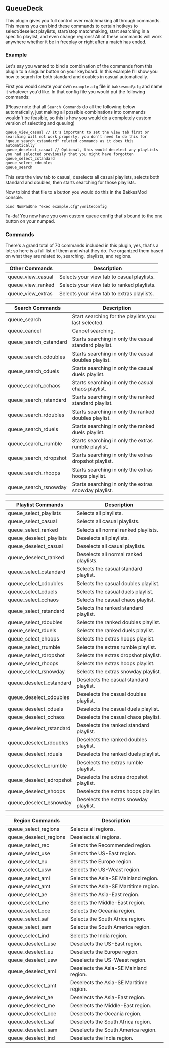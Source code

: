 ## QueueDeck

This plugin gives you full control over matchmaking all through commands. This means you can bind these commands to certain hotkeys to select/deselect playlists, start/stop matchmaking, start searching in a specific playlist, and even change regions! All of these commands will work anywhere whether it be in freeplay or right after a match has ended.

### Example
Let's say you wanted to bind a combination of the commands from this plugin to a singular button on your keyboard.
In this example I'll show you how to search for both standard and doubles in casual automatically.

First you would create your own `example.cfg` file in `bakkesmod\cfg` and name it whatever you'd like.
In that config file you would put the following commands:

(Please note that all `Search Commands` do all the following below automatically, just making all possible combinations into commands wouldn't be feasible, so this is how you would do a completely custom version of selecting and queuing)
```
queue_view_casual // It's important to set the view tab first or searching will not work properly, you don't need to do this for "queue_search_cstandard" related commands as it does this automatically
queue_deselect_casual // Optional, this would deselect any playlists you had selected previously that you might have forgotten
queue_select_cstandard
queue_select_cdoubles
queue_search
```

This sets the view tab to casual, deselects all casual playlists, selects both standard and doubles, then starts searching for those playlists.

Now to bind that file to a button you would do this in the BakkesMod console.
```
bind NumPadOne "exec example.cfg";writeconfig
```
Ta-da! You now have you own custom queue config that's bound to the one button on your numpad.

### Commands

There's a grand total of 70 commands included in this plugin, yes, that's a lot; so here is a full list of them and what they do. I've organized them based on what they are related to, searching, playlists, and regions.

| Other Commands | Description |
| ------ | ------ |
| queue_view_casual | Selects your view tab to casual playlists. |
| queue_view_ranked | Selects your view tab to ranked playlists. |
| queue_view_extras | Selects your view tab to extras playlists. |

| Search Commands | Description |
| ------ | ------ |
| queue_search | Start searching for the playlists you last selected. |
| queue_cancel | Cancel searching. |
| queue_search_cstandard | Starts searching in only the casual standard playlist. |
| queue_search_cdoubles | Starts searching in only the casual doubles playlist. |
| queue_search_cduels | Starts searching in only the casual duels playlist. |
| queue_search_cchaos | Starts searching in only the casual chaos playlist. |
| queue_search_rstandard | Starts searching in only the ranked standard playlist. |
| queue_search_rdoubles | Starts searching in only the ranked doubles playlist. |
| queue_search_rduels | Starts searching in only the ranked duels playlist. |
| queue_search_rrumble | Starts searching in only the extras rumble playlist. |
| queue_search_rdropshot | Starts searching in only the extras dropshot playlist. |
| queue_search_rhoops | Starts searching in only the extras hoops playlist. |
| queue_search_rsnowday | Starts searching in only the extras snowday playlist. |

| Playlist Commands | Description |
| ------ | ------ |
| queue_select_playlists | Selects all playlists. |
| queue_select_casual | Selects all casual playlists. |
| queue_select_ranked | Selects all normal ranked playlists. |
| queue_deselect_playlists | Deselects all playlists. |
| queue_deselect_casual | Deselects all casual playlists. |
| queue_deselect_ranked | Deselects all normal ranked playlists. |
| queue_select_cstandard | Selects the casual standard playlist. |
| queue_select_cdoubles | Selects the casual doubles playlist. |
| queue_select_cduels | Selects the casual duels playlist. |
| queue_select_cchaos | Selects the casual chaos playlist. |
| queue_select_rstandard | Selects the ranked standard playlist. |
| queue_select_rdoubles | Selects the ranked doubles playlist. |
| queue_select_rduels | Selects the ranked duels playlist. |
| queue_select_ehoops | Selects the extras hoops playlist. |
| queue_select_rrumble | Selects the extras rumble playlist. |
| queue_select_rdropshot | Selects the extras dropshot playlist. |
| queue_select_rhoops | Selects the extras hoops playlist. |
| queue_select_rsnowday | Selects the extras snowday playlist. |
| queue_deselect_cstandard | Deselects the casual standard playlist. |
| queue_deselect_cdoubles | Deselects the casual doubles playlist. |
| queue_deselect_cduels | Deselects the casual duels playlist. |
| queue_deselect_cchaos | Deselects the casual chaos playlist. |
| queue_deselect_rstandard | Deselects the ranked standard playlist. |
| queue_deselect_rdoubles | Deselects the ranked doubles playlist. |
| queue_deselect_rduels | Deselects the ranked duels playlist. |
| queue_deselect_erumble | Deselects the extras rumble playlist. |
| queue_deselect_edropshot | Deselects the extras dropshot playlist. |
| queue_deselect_ehoops | Deselects the extras hoops playlist. |
| queue_deselect_esnowday | Deselects the extras snowday playlist. |

| Region Commands | Description |
| ------ | ------ |
| queue_select_regions | Selects all regions. |
| queue_deselect_regions | Deselects all regions. |
| queue_select_rec | Selects the Recommended region. |
| queue_select_use | Selects the US-East region. |
| queue_select_eu | Selects the Europe region. |
| queue_select_usw | Selects the US-Weast region. |
| queue_select_aml | Selects the Asia-SE Mainland region. |
| queue_select_amt | Selects the Asia-SE Martitime region. |
| queue_select_ae | Selects the Asia-East region. |
| queue_select_me | Selects the Middle-East region. |
| queue_select_oce | Selects the Oceania region. |
| queue_select_saf | Selects the South Africa region. |
| queue_select_sam | Selects the South America region. |
| queue_select_ind | Selects the India region. |
| queue_deselect_use | Deselects the US-East region. |
| queue_deselect_eu | Deselects the Europe region. |
| queue_deselect_usw | Deselects the US-Weast region. |
| queue_deselect_aml | Deselects the Asia-SE Mainland region. |
| queue_deselect_amt | Deselects the Asia-SE Martitime region. |
| queue_deselect_ae | Deselects the Asia-East region. |
| queue_deselect_me | Deselects the Middle-East region. |
| queue_deselect_oce | Deselects the Oceania region. |
| queue_deselect_saf | Deselects the South Africa region. |
| queue_deselect_sam | Deselects the South America region. |
| queue_deselect_ind | Deselects the India region. |